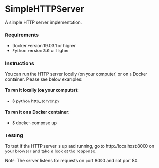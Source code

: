 # SimpleHTTPServer
A simple HTTP server implementation.

### Requirements ###

- Docker version 19.03.1 or higner
- Python version 3.6 or higher

### Instructions ###

You can run the HTTP server locally (on your computer) or on a Docker container. Please see below examples:

#### To run it locally (on your computer): ####

- $ python http_server.py

#### To run it on a Docker container: ####

- $ docker-compose up

### Testing ###

To test if the HTTP server is up and running, go to http://localhost:8000 on your browser and take a look at the response.

Note: The server listens for requests on port 8000 and not port 80.